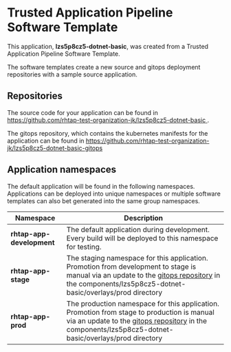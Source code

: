 # Trusted Application Pipeline Software Template

This application, **lzs5p8cz5-dotnet-basic**, was created from a Trusted Application Pipeline Software Template.

The software templates create a new source and gitops deployment repositories with a sample source application. 

## Repositories

The source code for your application can be found in [https://github.com/rhtap-test-organization-jk/lzs5p8cz5-dotnet-basic ](https://github.com/rhtap-test-organization-jk/lzs5p8cz5-dotnet-basic ).
 
The gitops repository, which contains the kubernetes manifests for the application can be found in 
[https://github.com/rhtap-test-organization-jk/lzs5p8cz5-dotnet-basic-gitops ](https://github.com/rhtap-test-organization-jk/lzs5p8cz5-dotnet-basic-gitops ) 

## Application namespaces 

The default application will be found in the following namespaces. Applications can be deployed into unique namespaces or multiple software templates can also bet generated into the same group namespaces.  

|  Namespace   |  Description   |  
| -------- | -------- |   
| **rhtap-app-development** | The default application during development. Every build will be deployed to this namespace for testing. | 
| **rhtap-app-stage** | The staging namespace for this application. Promotion from development to stage is manual via an update to the [gitops repository](https://github.com/rhtap-test-organization-jk/lzs5p8cz5-dotnet-basic-gitops ) in the components/lzs5p8cz5-dotnet-basic/overlays/prod directory |  
| **rhtap-app-prod** | The production namespace for this application. Promotion from stage to production is manual via an update to the [gitops repository](https://github.com/rhtap-test-organization-jk/lzs5p8cz5-dotnet-basic-gitops ) in the components/lzs5p8cz5-dotnet-basic/overlays/prod directory | 